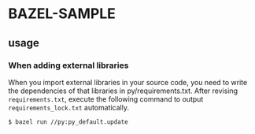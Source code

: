 # BAZEL-SAMPLE

## usage

### When adding external libraries

When you import external libraries in your source code, you need to write the dependencies of that libraries in py/requirements.txt.
After revising `requirements.txt`, execute the following command to output `requirements_lock.txt` automatically.

```
$ bazel run //py:py_default.update
```
